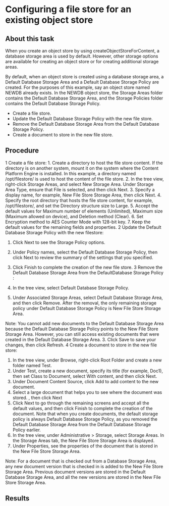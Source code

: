 # Configuring a file store for an existing object store

## About this task

When you create an object store by using createObjectStoreForContent, a
database storage area is used by default. However, other storage options are available for creating
an object store or for creating additional storage areas.

By default, when an object store is created using a database storage area, a Default
Database Storage Area and a Default Database Storage Policy are
created. For the purposes of this example, say an object store named NEWDB already exists. In the
NEWDB object store, the Storage Areas folder contains the Default
Database Storage Area, and the Storage Policies folder contains
the Default Database Storage Policy.

- Create a file store.
- Update the Default Database Storage Policy with the new file store.
- Remove the Default Database Storage Area from the Default
Database Storage Policy.
- Create a document to store in the new file store.

## Procedure

1 Create a file store:
    1. Create a directory to host the file store content. If the directory is on another system, mount
it on the system where the Content Platform Engine is
installed.
 In this example, a directory named /opt/filestore/ is used to host the
content of the file store.
    2. In the tree view, right-click Storage Areas, and select New
Storage Area. Under Storage Area Type, ensure that
File is selected, and then click Next.
    3. Specify a display name, for example, New File Store Storage Area, then
click Next.
    4. Specify the root directory that hosts the file store content, for example,
/opt/filestore/, and set the Directory structure size to
Large.
    5. Accept the default values for Maximum number of elements
(Unlimited), Maximum size (Maximum allowed
on device), and Deletion method
(Clear).
    6. Set Encryption method to AES Counter Mode with 128-bit
key.
    7. Keep the default values for the remaining fields and properties.
2 Update the Default Database Storage Policy with the new filestore:

1. Click Next to see the Storage Policy options.
2. Under Policy names, select the Default Database Storage Policy,
then click Next to review the summary of the settings that you
specified.
3. Click Finish to complete the creation of the new file store.
3 Remove the Default Database Storage Area from the DefaultDatabase Storage Policy :

1. In the tree view, select Default Database Storage Policy.
2. Under Associated Storage Areas, select Default Database Storage
Area, and then click Remove.
 After the removal, the only remaining storage policy under Default Database
Storage Policy is New File Store Storage Area.

Note: You cannot add new documents to the Default Database Storage Area
because the Default Database Storage Policy points to the New File
Store Storage Area. However, you can still access existing documents that were created
in the Default Database Storage Area.
3. Click Save to save your changes, then click
Refresh.
4 Create a document to store in the new file store:

1. In the tree view, under Browse, right-click Root
Folder and create a new folder named Test.
2. Under Test, create a new document, specify its title (for example,
Doc1), then set Class to
Document, select With content, and then click
Next.
3. Under Document Content Source, click Add to add
content to the new document.
4. Select a large document that helps you to see where the document was stored. , then click
Next
5. Click Next to go through the remaining screens and accept all the
default values, and then click Finish to complete the creation of the
document.
 Note that when you create documents, the default storage policy is always Default
Database Storage Policy, as you removed the Default Database Storage
Area from the Default Database Storage Policy earlier.
6. In the tree view, under Administrative > Storage, select Storage Areas. In the Storage
Areas tab, the New File Store Storage Area is displayed.
7. Under Properties, see the properties of the document that is stored in
the New File Store Storage Area.

Note: For a document that is checked out from a Database Storage Area, any
new document version that is checked in is added to the New File Store Storage
Area. Previous document versions are stored in the Default Database Storage
Area, and all the new versions are stored in the New File Store Storage
Area.

## Results